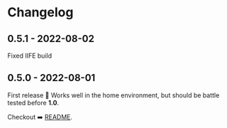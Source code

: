 # Changelog

## 0.5.1 - 2022-08-02

Fixed IIFE build

## 0.5.0 - 2022-08-01

First release  🎉 Works well in the home environment, but should be battle tested before **1.0**.

Checkout ➡️ [README](https://github.com/qruto/laravel-wave/blob/main/README.md).
